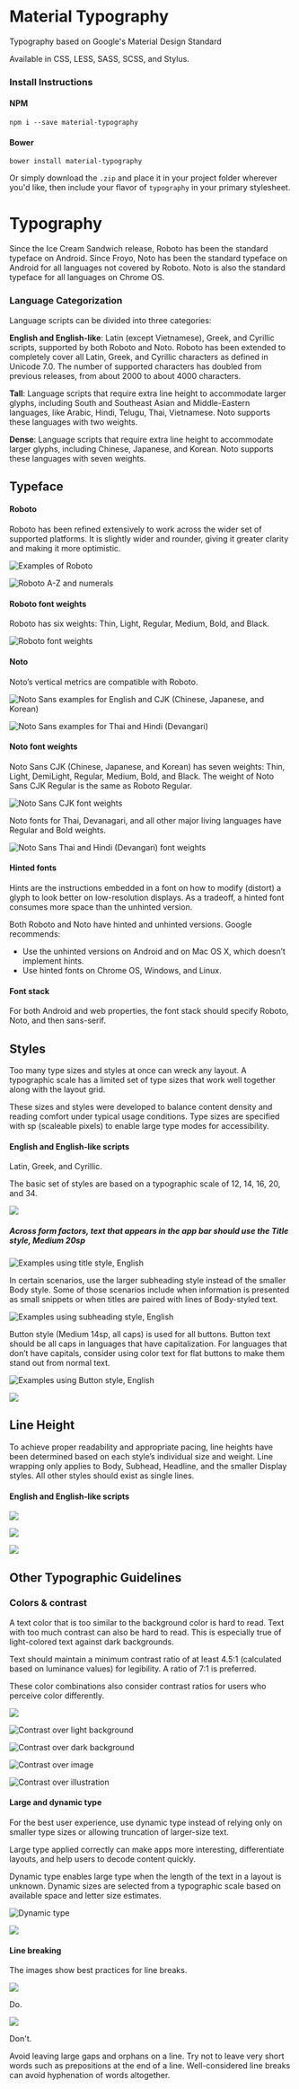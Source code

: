 # Material Typography

Typography based on Google's Material Design Standard

Available in CSS, LESS, SASS, SCSS, and Stylus.

### Install Instructions

#### NPM

```
npm i --save material-typography
```

#### Bower

```
bower install material-typography
```

Or simply download the `.zip` and place it in your project folder wherever you'd like, then include your flavor of `typography` in your primary stylesheet.

# Typography

Since the Ice Cream Sandwich release, Roboto has been the standard typeface on Android. Since Froyo, Noto has been the standard typeface on Android for all languages not covered by Roboto. Noto is also the standard typeface for all languages on Chrome OS.

### Language Categorization

Language scripts can be divided into three categories:

__English and English-like__: Latin (except Vietnamese), Greek, and Cyrillic scripts, supported by both Roboto and Noto. Roboto has been extended to completely cover all Latin, Greek, and Cyrillic characters as defined in Unicode 7.0. The number of supported characters has doubled from previous releases, from about 2000 to about 4000 characters.

__Tall__: Language scripts that require extra line height to accommodate larger glyphs, including South and Southeast Asian and Middle-Eastern languages, like Arabic, Hindi, Telugu, Thai, Vietnamese. Noto supports these languages with two weights.

__Dense__: Language scripts that require extra line height to accommodate larger glyphs, including Chinese, Japanese, and Korean. Noto supports these languages with seven weights.

## Typeface

#### Roboto

Roboto has been refined extensively to work across the wider set of supported platforms. It is slightly wider and rounder, giving it greater clarity and making it more optimistic.

![Examples of Roboto](https://material-design.storage.googleapis.com/publish/material_v_4/material_ext_publish/0Bx4BSt6jniD7SW9CUzR4MnRpOTg/style_typography_roboto1.png)

![Roboto A-Z and numerals](https://material-design.storage.googleapis.com/publish/material_v_4/material_ext_publish/0Bx4BSt6jniD7Y3JIMkV5ZmVaM2c/style_typography_roboto2.png)

#### Roboto font weights

Roboto has six weights: Thin, Light, Regular, Medium, Bold, and Black.

![Roboto font weights](https://material-design.storage.googleapis.com/publish/material_v_4/material_ext_publish/0Bx4BSt6jniD7ZHlGSHpsMjU5YmM/style_typography_weights1.png)

#### Noto

Noto’s vertical metrics are compatible with Roboto.

![Noto Sans examples for English and CJK (Chinese, Japanese, and Korean)](https://material-design.storage.googleapis.com/publish/material_v_4/material_ext_publish/0B_udO5B8pzrzcWkwSW11bkstZEU/style_typography_noto1.png)

![Noto Sans examples for Thai and Hindi (Devangari)](https://material-design.storage.googleapis.com/publish/material_v_4/material_ext_publish/0B_udO5B8pzrzOEh3Z1BUNFdsVGc/style_typography_noto2.png)

#### Noto font weights

Noto Sans CJK (Chinese, Japanese, and Korean) has seven weights: Thin, Light, DemiLight, Regular, Medium, Bold, and Black. The weight of Noto Sans CJK Regular is the same as Roboto Regular.

![Noto Sans CJK font weights](https://material-design.storage.googleapis.com/publish/material_v_4/material_ext_publish/0B_udO5B8pzrzdFA4NUh2TG1rT1E/style_typography_weight1.png)

Noto fonts for Thai, Devanagari, and all other major living languages have Regular and Bold weights.

![Noto Sans Thai and Hindi (Devangari) font weights](https://material-design.storage.googleapis.com/publish/material_v_4/material_ext_publish/0B_udO5B8pzrzdTRNVG0yX3JkUEE/style_typography_weight2.png)

#### Hinted fonts

Hints are the instructions embedded in a font on how to modify (distort) a glyph to look better on low-resolution displays. As a tradeoff, a hinted font consumes more space than the unhinted version.

Both Roboto and Noto have hinted and unhinted versions. Google recommends:

* Use the unhinted versions on Android and on Mac OS X, which doesn’t implement hints.
* Use hinted fonts on Chrome OS, Windows, and Linux.

#### Font stack

For both Android and web properties, the font stack should specify Roboto, Noto, and then sans-serif.

## Styles

Too many type sizes and styles at once can wreck any layout. A typographic scale has a limited set of type sizes that work well together along with the layout grid.

These sizes and styles were developed to balance content density and reading comfort under typical usage conditions. Type sizes are specified with sp (scaleable pixels) to enable large type modes for accessibility.

#### English and English-like scripts

Latin, Greek, and Cyrillic.

The basic set of styles are based on a typographic scale of 12, 14, 16, 20, and 34.

![](https://material-design.storage.googleapis.com/publish/material_v_4/material_ext_publish/0Bzhp5Z4wHba3alhXZ2pPWGk3Zjg/style_typography_styles_scale.png)

##### Across form factors, text that appears in the app bar should use the Title style, Medium 20sp

![Examples using title style, English](https://material-design.storage.googleapis.com/publish/material_v_4/material_ext_publish/0B6Okdz75tqQsT3hTdEZ3c2JxaUk/style_typography_styles_05_title1.png)

In certain scenarios, use the larger subheading style instead of the smaller Body style. Some of those scenarios include when information is presented as small snippets or when titles are paired with lines of Body-styled text.

![Examples using subheading style, English](https://material-design.storage.googleapis.com/publish/material_v_4/material_ext_publish/0B6Okdz75tqQsNVRVTk02WlFCZTg/style_typography_styles_07_subhead1.png)

Button style (Medium 14sp, all caps) is used for all buttons. Button text should be all caps in languages that have capitalization. For languages that don’t have capitals, consider using color text for flat buttons to make them stand out from normal text.

![Examples using Button style, English](https://material-design.storage.googleapis.com/publish/material_v_4/material_ext_publish/0B6Okdz75tqQsT3h3cUk3VEp6czQ/style_typography_styles_13_button1.png)

![](https://material-design.storage.googleapis.com/publish/material_v_4/material_ext_publish/0B6Okdz75tqQsakpNYVp4YnV6b1U/style_typography_styles_14_button2.png)

## Line Height

To achieve proper readability and appropriate pacing, line heights have been determined based on each style’s individual size and weight. Line wrapping only applies to Body, Subhead, Headline, and the smaller Display styles. All other styles should exist as single lines.

#### English and English-like scripts

![](https://material-design.storage.googleapis.com/publish/material_v_4/material_ext_publish/0Bzhp5Z4wHba3Q1VaNVBsdFozUTg/style_typography_styles_lineheight1.png)

![](https://material-design.storage.googleapis.com/publish/material_v_4/material_ext_publish/0Bzhp5Z4wHba3S0hlSFBQRVE0QlU/style_typography_styles_lineheight2.png)

![](https://material-design.storage.googleapis.com/publish/material_v_4/material_ext_publish/0B6Okdz75tqQsSDJtU2ZnVDZhTGM/style_typography_styles_lineheight3.png)

## Other Typographic Guidelines

### Colors & contrast

A text color that is too similar to the background color is hard to read. Text with too much contrast can also be hard to read. This is especially true of light-colored text against dark backgrounds.

Text should maintain a minimum contrast ratio of at least 4.5:1 (calculated based on luminance values) for legibility. A ratio of 7:1 is preferred.

These color combinations also consider contrast ratios for users who perceive color differently.

![](https://material-design.storage.googleapis.com/publish/material_v_4/material_ext_publish/0Bzhp5Z4wHba3dGx2T1FqM0xXbTA/style_typography_styles_contrast.png)

![Contrast over light background](https://material-design.storage.googleapis.com/publish/material_v_4/material_ext_publish/0Bzhp5Z4wHba3OUFUOUl4MUtTaE0/style_typography_styles_15_contrast1.png)

![Contrast over dark background](https://material-design.storage.googleapis.com/publish/material_v_4/material_ext_publish/0Bzhp5Z4wHba3S250RlVKaXAwZTA/style_typography_styles_16_contrast2.png)

![Contrast over image](https://material-design.storage.googleapis.com/publish/material_v_4/material_ext_publish/0Bzhp5Z4wHba3cS1XWnFVUGNZMnM/style_typography_styles_17_contrast3.png)

![Contrast over illustration](https://material-design.storage.googleapis.com/publish/material_v_4/material_ext_publish/0Bzhp5Z4wHba3clVzR3g1SWkzaGc/style_typography_styles_18_contrast4.png)

#### Large and dynamic type

For the best user experience, use dynamic type instead of relying only on smaller type sizes or allowing truncation of larger-size text.

Large type applied correctly can make apps more interesting, differentiate layouts, and help users to decode content quickly.

Dynamic type enables large type when the length of the text in a layout is unknown. Dynamic sizes are selected from a typographic scale based on available space and letter size estimates.

![Dynamic type](https://material-design.storage.googleapis.com/publish/material_v_4/material_ext_publish/0Bx4BSt6jniD7OERKNk91VEZMakE/style_typography_styles_19_dynamic1.png)

![](https://material-design.storage.googleapis.com/publish/material_v_4/material_ext_publish/0Bx4BSt6jniD7NFJ1UjFwVnNtY3M/style_typography_styles_20_dynamic2.png)

#### Line breaking

The images show best practices for line breaks.

![](https://material-design.storage.googleapis.com/publish/material_v_4/material_ext_publish/0B6Okdz75tqQsMTd0MVdkZWwyUDg/style_typography_styles_linebreaks1.png)

Do.

![](https://material-design.storage.googleapis.com/publish/material_v_4/material_ext_publish/0B6Okdz75tqQsZXhBR3RaME9xLVU/style_typography_styles_linebreaks2.png)

Don't.

Avoid leaving large gaps and orphans on a line. Try not to leave very short words such as prepositions at the end of a line. Well-considered line breaks can avoid hyphenation of words altogether.